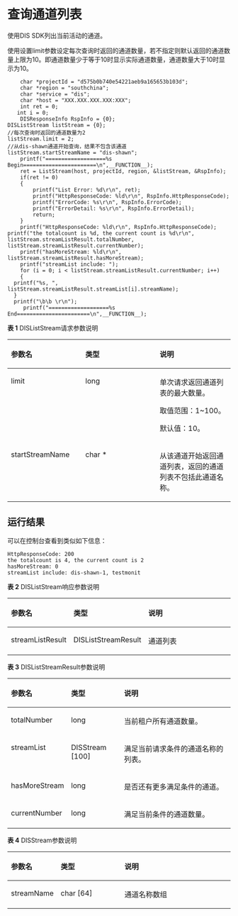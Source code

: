 # 查询通道列表<a name="dayu_06_0081"></a>

使用DIS SDK列出当前活动的通道。

使用设置limit参数设定每次查询时返回的通道数量，若不指定则默认返回的通道数量上限为10。即通道数量少于等于10时显示实际通道数量，通道数量大于10时显示为10。

```
    char *projectId = "d575b0b740e54221aeb9a165653b103d";
    char *region = "southchina";
    char *service = "dis";
    char *host = "XXX.XXX.XXX.XXX:XXX"; 
    int ret = 0;
   int i = 0;
    DISResponseInfo RspInfo = {0};
DISListStream listStream = {0};
//每次查询时返回的通道数量为2
listStream.limit = 2;
//从dis-shawn通道开始查询，结果不包含该通道
listStream.startStreamName = "dis-shawn";
    printf("===================%s Begin=======================\n",__FUNCTION__);
    ret = ListStream(host, projectId, region, &listStream, &RspInfo);
    if(ret != 0)
    {
        printf("List Error: %d\r\n", ret);
        printf("HttpResponseCode: %ld\r\n", RspInfo.HttpResponseCode);
        printf("ErrorCode: %s\r\n", RspInfo.ErrorCode);
        printf("ErrorDetail: %s\r\n", RspInfo.ErrorDetail);
        return;
    }
    printf("HttpResponseCode: %ld\r\n", RspInfo.HttpResponseCode);
printf("the totalcount is %d, the current count is %d\r\n", listStream.streamListResult.totalNumber, 
listStream.streamListResult.currentNumber);    
    printf("hasMoreStream: %ld\r\n", listStream.streamListResult.hasMoreStream);
    printf("streamList include: ");
    for (i = 0; i < listStream.streamListResult.currentNumber; i++)
    {
  printf("%s, ", listStream.streamListResult.streamList[i].streamName);
  }
  printf("\b\b \r\n");
     printf("===================%s End=======================\n",__FUNCTION__);

```

**表 1**  DISListStream请求参数说明

<a name="zh-cn_topic_0131160812_zh-cn_topic_0131140746_table64553311"></a>
<table><thead align="left"><tr id="zh-cn_topic_0131160812_zh-cn_topic_0131140746_row50089467"><th class="cellrowborder" valign="top" width="33.33333333333333%" id="mcps1.2.4.1.1"><p id="zh-cn_topic_0131160812_zh-cn_topic_0131140746_p30715040"><a name="zh-cn_topic_0131160812_zh-cn_topic_0131140746_p30715040"></a><a name="zh-cn_topic_0131160812_zh-cn_topic_0131140746_p30715040"></a>参数名</p>
</th>
<th class="cellrowborder" valign="top" width="33.33333333333333%" id="mcps1.2.4.1.2"><p id="zh-cn_topic_0131160812_zh-cn_topic_0131140746_p4890297"><a name="zh-cn_topic_0131160812_zh-cn_topic_0131140746_p4890297"></a><a name="zh-cn_topic_0131160812_zh-cn_topic_0131140746_p4890297"></a>类型</p>
</th>
<th class="cellrowborder" valign="top" width="33.33333333333333%" id="mcps1.2.4.1.3"><p id="zh-cn_topic_0131160812_zh-cn_topic_0131140746_p60569775"><a name="zh-cn_topic_0131160812_zh-cn_topic_0131140746_p60569775"></a><a name="zh-cn_topic_0131160812_zh-cn_topic_0131140746_p60569775"></a>说明</p>
</th>
</tr>
</thead>
<tbody><tr id="zh-cn_topic_0131160812_zh-cn_topic_0131140746_row8257064"><td class="cellrowborder" valign="top" width="33.33333333333333%" headers="mcps1.2.4.1.1 "><p id="zh-cn_topic_0131160812_zh-cn_topic_0131140746_p64842419"><a name="zh-cn_topic_0131160812_zh-cn_topic_0131140746_p64842419"></a><a name="zh-cn_topic_0131160812_zh-cn_topic_0131140746_p64842419"></a>limit</p>
</td>
<td class="cellrowborder" valign="top" width="33.33333333333333%" headers="mcps1.2.4.1.2 "><p id="zh-cn_topic_0131160812_zh-cn_topic_0131140746_p17744591"><a name="zh-cn_topic_0131160812_zh-cn_topic_0131140746_p17744591"></a><a name="zh-cn_topic_0131160812_zh-cn_topic_0131140746_p17744591"></a>long</p>
</td>
<td class="cellrowborder" valign="top" width="33.33333333333333%" headers="mcps1.2.4.1.3 "><p id="zh-cn_topic_0131160812_zh-cn_topic_0131140746_p28025763"><a name="zh-cn_topic_0131160812_zh-cn_topic_0131140746_p28025763"></a><a name="zh-cn_topic_0131160812_zh-cn_topic_0131140746_p28025763"></a>单次请求返回通道列表的最大数量。</p>
<p id="zh-cn_topic_0131160812_zh-cn_topic_0131140746_p50905282"><a name="zh-cn_topic_0131160812_zh-cn_topic_0131140746_p50905282"></a><a name="zh-cn_topic_0131160812_zh-cn_topic_0131140746_p50905282"></a>取值范围：1~100。</p>
<p id="zh-cn_topic_0131160812_zh-cn_topic_0131140746_p55494360"><a name="zh-cn_topic_0131160812_zh-cn_topic_0131140746_p55494360"></a><a name="zh-cn_topic_0131160812_zh-cn_topic_0131140746_p55494360"></a>默认值：10。</p>
</td>
</tr>
<tr id="zh-cn_topic_0131160812_zh-cn_topic_0131140746_row29687198"><td class="cellrowborder" valign="top" width="33.33333333333333%" headers="mcps1.2.4.1.1 "><p id="zh-cn_topic_0131160812_zh-cn_topic_0131140746_p55852871"><a name="zh-cn_topic_0131160812_zh-cn_topic_0131140746_p55852871"></a><a name="zh-cn_topic_0131160812_zh-cn_topic_0131140746_p55852871"></a>startStreamName</p>
</td>
<td class="cellrowborder" valign="top" width="33.33333333333333%" headers="mcps1.2.4.1.2 "><p id="zh-cn_topic_0131160812_zh-cn_topic_0131140746_p27788708"><a name="zh-cn_topic_0131160812_zh-cn_topic_0131140746_p27788708"></a><a name="zh-cn_topic_0131160812_zh-cn_topic_0131140746_p27788708"></a>char *</p>
</td>
<td class="cellrowborder" valign="top" width="33.33333333333333%" headers="mcps1.2.4.1.3 "><p id="zh-cn_topic_0131160812_zh-cn_topic_0131140746_p36292894"><a name="zh-cn_topic_0131160812_zh-cn_topic_0131140746_p36292894"></a><a name="zh-cn_topic_0131160812_zh-cn_topic_0131140746_p36292894"></a>从该通道开始返回通道列表，返回的通道列表不包括此通道名称。</p>
</td>
</tr>
</tbody>
</table>

## 运行结果<a name="zh-cn_topic_0131160812_zh-cn_topic_0131140746_section44108894"></a>

可以在控制台查看到类似如下信息：

```
HttpResponseCode: 200
the totalcount is 4, the current count is 2
hasMoreStream: 0
streamList include: dis-shawn-1, testmonit
```

**表 2**  DISListStream响应参数说明

<a name="zh-cn_topic_0131160812_zh-cn_topic_0131140746_table20625874"></a>
<table><thead align="left"><tr id="zh-cn_topic_0131160812_zh-cn_topic_0131140746_row7485743"><th class="cellrowborder" valign="top" width="22%" id="mcps1.2.4.1.1"><p id="zh-cn_topic_0131160812_zh-cn_topic_0131140746_p2365466"><a name="zh-cn_topic_0131160812_zh-cn_topic_0131140746_p2365466"></a><a name="zh-cn_topic_0131160812_zh-cn_topic_0131140746_p2365466"></a>参数名</p>
</th>
<th class="cellrowborder" valign="top" width="25%" id="mcps1.2.4.1.2"><p id="zh-cn_topic_0131160812_zh-cn_topic_0131140746_p57385070"><a name="zh-cn_topic_0131160812_zh-cn_topic_0131140746_p57385070"></a><a name="zh-cn_topic_0131160812_zh-cn_topic_0131140746_p57385070"></a>类型</p>
</th>
<th class="cellrowborder" valign="top" width="53%" id="mcps1.2.4.1.3"><p id="zh-cn_topic_0131160812_zh-cn_topic_0131140746_p17679057"><a name="zh-cn_topic_0131160812_zh-cn_topic_0131140746_p17679057"></a><a name="zh-cn_topic_0131160812_zh-cn_topic_0131140746_p17679057"></a>说明</p>
</th>
</tr>
</thead>
<tbody><tr id="zh-cn_topic_0131160812_zh-cn_topic_0131140746_row24893793"><td class="cellrowborder" valign="top" width="22%" headers="mcps1.2.4.1.1 "><p id="zh-cn_topic_0131160812_zh-cn_topic_0131140746_p3131361"><a name="zh-cn_topic_0131160812_zh-cn_topic_0131140746_p3131361"></a><a name="zh-cn_topic_0131160812_zh-cn_topic_0131140746_p3131361"></a>streamListResult</p>
</td>
<td class="cellrowborder" valign="top" width="25%" headers="mcps1.2.4.1.2 "><p id="zh-cn_topic_0131160812_zh-cn_topic_0131140746_p52313669"><a name="zh-cn_topic_0131160812_zh-cn_topic_0131140746_p52313669"></a><a name="zh-cn_topic_0131160812_zh-cn_topic_0131140746_p52313669"></a>DISListStreamResult</p>
</td>
<td class="cellrowborder" valign="top" width="53%" headers="mcps1.2.4.1.3 "><p id="zh-cn_topic_0131160812_zh-cn_topic_0131140746_p9548790"><a name="zh-cn_topic_0131160812_zh-cn_topic_0131140746_p9548790"></a><a name="zh-cn_topic_0131160812_zh-cn_topic_0131140746_p9548790"></a>通道列表</p>
</td>
</tr>
</tbody>
</table>

**表 3**  DISListStreamResult参数说明

<a name="zh-cn_topic_0131160812_zh-cn_topic_0131140746_table37041500"></a>
<table><thead align="left"><tr id="zh-cn_topic_0131160812_zh-cn_topic_0131140746_row60754972"><th class="cellrowborder" valign="top" width="15%" id="mcps1.2.4.1.1"><p id="zh-cn_topic_0131160812_zh-cn_topic_0131140746_p22205728"><a name="zh-cn_topic_0131160812_zh-cn_topic_0131140746_p22205728"></a><a name="zh-cn_topic_0131160812_zh-cn_topic_0131140746_p22205728"></a>参数名</p>
</th>
<th class="cellrowborder" valign="top" width="25%" id="mcps1.2.4.1.2"><p id="zh-cn_topic_0131160812_zh-cn_topic_0131140746_p53833544"><a name="zh-cn_topic_0131160812_zh-cn_topic_0131140746_p53833544"></a><a name="zh-cn_topic_0131160812_zh-cn_topic_0131140746_p53833544"></a>类型</p>
</th>
<th class="cellrowborder" valign="top" width="60%" id="mcps1.2.4.1.3"><p id="zh-cn_topic_0131160812_zh-cn_topic_0131140746_p65549821"><a name="zh-cn_topic_0131160812_zh-cn_topic_0131140746_p65549821"></a><a name="zh-cn_topic_0131160812_zh-cn_topic_0131140746_p65549821"></a>说明</p>
</th>
</tr>
</thead>
<tbody><tr id="zh-cn_topic_0131160812_zh-cn_topic_0131140746_row53077479"><td class="cellrowborder" valign="top" width="15%" headers="mcps1.2.4.1.1 "><p id="zh-cn_topic_0131160812_zh-cn_topic_0131140746_p4308570"><a name="zh-cn_topic_0131160812_zh-cn_topic_0131140746_p4308570"></a><a name="zh-cn_topic_0131160812_zh-cn_topic_0131140746_p4308570"></a>totalNumber</p>
</td>
<td class="cellrowborder" valign="top" width="25%" headers="mcps1.2.4.1.2 "><p id="zh-cn_topic_0131160812_zh-cn_topic_0131140746_p13449869"><a name="zh-cn_topic_0131160812_zh-cn_topic_0131140746_p13449869"></a><a name="zh-cn_topic_0131160812_zh-cn_topic_0131140746_p13449869"></a>long</p>
</td>
<td class="cellrowborder" valign="top" width="60%" headers="mcps1.2.4.1.3 "><p id="zh-cn_topic_0131160812_zh-cn_topic_0131140746_p15697576"><a name="zh-cn_topic_0131160812_zh-cn_topic_0131140746_p15697576"></a><a name="zh-cn_topic_0131160812_zh-cn_topic_0131140746_p15697576"></a>当前租户所有通道数量。</p>
</td>
</tr>
<tr id="zh-cn_topic_0131160812_zh-cn_topic_0131140746_row7060460"><td class="cellrowborder" valign="top" width="15%" headers="mcps1.2.4.1.1 "><p id="zh-cn_topic_0131160812_zh-cn_topic_0131140746_p35026424"><a name="zh-cn_topic_0131160812_zh-cn_topic_0131140746_p35026424"></a><a name="zh-cn_topic_0131160812_zh-cn_topic_0131140746_p35026424"></a>streamList</p>
</td>
<td class="cellrowborder" valign="top" width="25%" headers="mcps1.2.4.1.2 "><p id="zh-cn_topic_0131160812_zh-cn_topic_0131140746_p18568063"><a name="zh-cn_topic_0131160812_zh-cn_topic_0131140746_p18568063"></a><a name="zh-cn_topic_0131160812_zh-cn_topic_0131140746_p18568063"></a>DISStream [100]</p>
</td>
<td class="cellrowborder" valign="top" width="60%" headers="mcps1.2.4.1.3 "><p id="zh-cn_topic_0131160812_zh-cn_topic_0131140746_p27618155"><a name="zh-cn_topic_0131160812_zh-cn_topic_0131140746_p27618155"></a><a name="zh-cn_topic_0131160812_zh-cn_topic_0131140746_p27618155"></a>满足当前请求条件的通道名称的列表。</p>
</td>
</tr>
<tr id="zh-cn_topic_0131160812_zh-cn_topic_0131140746_row47236811"><td class="cellrowborder" valign="top" width="15%" headers="mcps1.2.4.1.1 "><p id="zh-cn_topic_0131160812_zh-cn_topic_0131140746_p976457"><a name="zh-cn_topic_0131160812_zh-cn_topic_0131140746_p976457"></a><a name="zh-cn_topic_0131160812_zh-cn_topic_0131140746_p976457"></a>hasMoreStream</p>
</td>
<td class="cellrowborder" valign="top" width="25%" headers="mcps1.2.4.1.2 "><p id="zh-cn_topic_0131160812_zh-cn_topic_0131140746_p11984159"><a name="zh-cn_topic_0131160812_zh-cn_topic_0131140746_p11984159"></a><a name="zh-cn_topic_0131160812_zh-cn_topic_0131140746_p11984159"></a>long</p>
</td>
<td class="cellrowborder" valign="top" width="60%" headers="mcps1.2.4.1.3 "><p id="zh-cn_topic_0131160812_zh-cn_topic_0131140746_p31192822"><a name="zh-cn_topic_0131160812_zh-cn_topic_0131140746_p31192822"></a><a name="zh-cn_topic_0131160812_zh-cn_topic_0131140746_p31192822"></a>是否还有更多满足条件的通道。</p>
</td>
</tr>
<tr id="zh-cn_topic_0131160812_zh-cn_topic_0131140746_row12299945"><td class="cellrowborder" valign="top" width="15%" headers="mcps1.2.4.1.1 "><p id="zh-cn_topic_0131160812_zh-cn_topic_0131140746_p56771492"><a name="zh-cn_topic_0131160812_zh-cn_topic_0131140746_p56771492"></a><a name="zh-cn_topic_0131160812_zh-cn_topic_0131140746_p56771492"></a>currentNumber</p>
</td>
<td class="cellrowborder" valign="top" width="25%" headers="mcps1.2.4.1.2 "><p id="zh-cn_topic_0131160812_zh-cn_topic_0131140746_p35088115"><a name="zh-cn_topic_0131160812_zh-cn_topic_0131140746_p35088115"></a><a name="zh-cn_topic_0131160812_zh-cn_topic_0131140746_p35088115"></a>long</p>
</td>
<td class="cellrowborder" valign="top" width="60%" headers="mcps1.2.4.1.3 "><p id="zh-cn_topic_0131160812_zh-cn_topic_0131140746_p23565055"><a name="zh-cn_topic_0131160812_zh-cn_topic_0131140746_p23565055"></a><a name="zh-cn_topic_0131160812_zh-cn_topic_0131140746_p23565055"></a>满足当前条件的通道数量。</p>
</td>
</tr>
</tbody>
</table>

**表 4**  DISStream参数说明

<a name="zh-cn_topic_0131160812_zh-cn_topic_0131140746_table58612075"></a>
<table><thead align="left"><tr id="zh-cn_topic_0131160812_zh-cn_topic_0131140746_row12521852"><th class="cellrowborder" valign="top" width="21%" id="mcps1.2.4.1.1"><p id="zh-cn_topic_0131160812_zh-cn_topic_0131140746_p7637115"><a name="zh-cn_topic_0131160812_zh-cn_topic_0131140746_p7637115"></a><a name="zh-cn_topic_0131160812_zh-cn_topic_0131140746_p7637115"></a>参数名</p>
</th>
<th class="cellrowborder" valign="top" width="28.999999999999996%" id="mcps1.2.4.1.2"><p id="zh-cn_topic_0131160812_zh-cn_topic_0131140746_p14626574"><a name="zh-cn_topic_0131160812_zh-cn_topic_0131140746_p14626574"></a><a name="zh-cn_topic_0131160812_zh-cn_topic_0131140746_p14626574"></a>类型</p>
</th>
<th class="cellrowborder" valign="top" width="50%" id="mcps1.2.4.1.3"><p id="zh-cn_topic_0131160812_zh-cn_topic_0131140746_p43901854"><a name="zh-cn_topic_0131160812_zh-cn_topic_0131140746_p43901854"></a><a name="zh-cn_topic_0131160812_zh-cn_topic_0131140746_p43901854"></a>说明</p>
</th>
</tr>
</thead>
<tbody><tr id="zh-cn_topic_0131160812_zh-cn_topic_0131140746_row59572368"><td class="cellrowborder" valign="top" width="21%" headers="mcps1.2.4.1.1 "><p id="zh-cn_topic_0131160812_zh-cn_topic_0131140746_p60632485"><a name="zh-cn_topic_0131160812_zh-cn_topic_0131140746_p60632485"></a><a name="zh-cn_topic_0131160812_zh-cn_topic_0131140746_p60632485"></a>streamName</p>
</td>
<td class="cellrowborder" valign="top" width="28.999999999999996%" headers="mcps1.2.4.1.2 "><p id="zh-cn_topic_0131160812_zh-cn_topic_0131140746_p12284267"><a name="zh-cn_topic_0131160812_zh-cn_topic_0131140746_p12284267"></a><a name="zh-cn_topic_0131160812_zh-cn_topic_0131140746_p12284267"></a>char [64]</p>
</td>
<td class="cellrowborder" valign="top" width="50%" headers="mcps1.2.4.1.3 "><p id="zh-cn_topic_0131160812_zh-cn_topic_0131140746_p55501577"><a name="zh-cn_topic_0131160812_zh-cn_topic_0131140746_p55501577"></a><a name="zh-cn_topic_0131160812_zh-cn_topic_0131140746_p55501577"></a>通道名称数组</p>
</td>
</tr>
</tbody>
</table>

